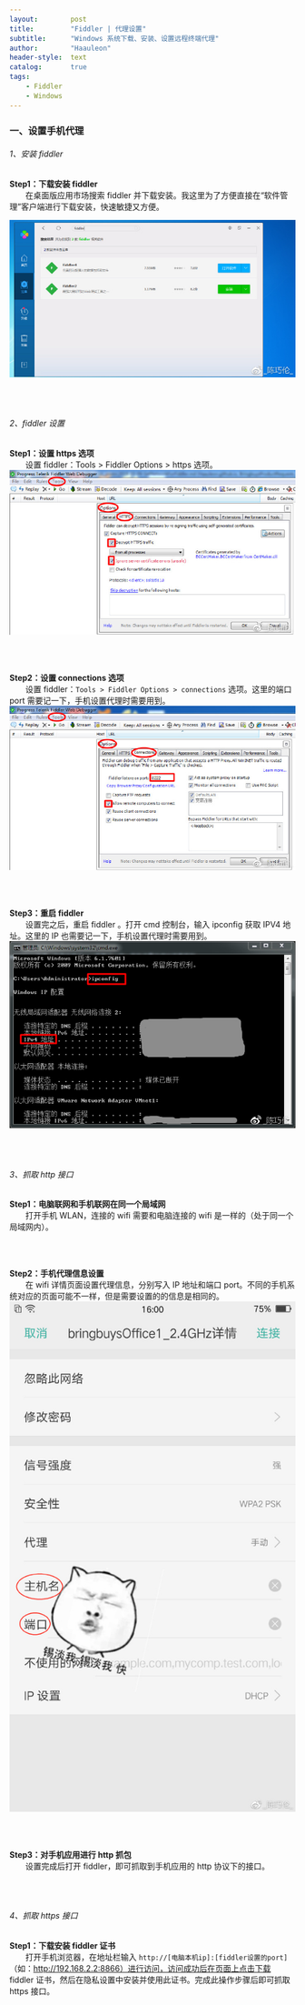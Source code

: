 ```yaml
---
layout:        post
title:         "Fiddler | 代理设置"
subtitle:      "Windows 系统下载、安装、设置远程终端代理"
author:        "Haauleon"
header-style:  text
catalog:       true
tags:
    - Fiddler
    - Windows
---
```



### 一、设置手机代理

###### 1、安装 fiddler
**Step1：下载安装 fiddler**          
&emsp;&emsp;在桌面版应用市场搜索 fiddler 并下载安装。我这里为了方便直接在“软件管理”客户端进行下载安装，快速敏捷又方便。               

![](\img\in-post\post-fiddler\2018-01-12-fiddlder-set-1.png)           

<br>
<br>

###### 2、fiddler 设置
**Step1：设置 https 选项**         
&emsp;&emsp;设置 fiddler：Tools > Fiddler Options > https 选项。                               
![](\img\in-post\post-fiddler\2018-01-12-fiddlder-set-2.png)         

<br>
<br>

**Step2：设置 connections 选项**        
&emsp;&emsp;设置 fiddler：`Tools > Fiddler Options > connections` 选项。这里的端口 port 需要记一下，手机设置代理时需要用到。             
![](\img\in-post\post-fiddler\2018-01-12-fiddlder-set-3.png) 

<br>
<br>

**Step3：重启 fiddler**          
&emsp;&emsp;设置完之后，重启 fiddler 。打开 cmd 控制台，输入 ipconfig 获取 IPV4 地址。这里的 IP 也需要记一下，手机设置代理时需要用到。                             
![](\img\in-post\post-fiddler\2018-01-12-fiddlder-set-4.png)         

<br>
<br>

###### 3、抓取 http 接口
**Step1：电脑联网和手机联网在同一个局域网**                 
&emsp;&emsp;打开手机 WLAN，连接的 wifi 需要和电脑连接的 wifi 是一样的（处于同一个局域网内）。        

<br>
<br>

**Step2：手机代理信息设置**       
&emsp;&emsp;在 wifi 详情页面设置代理信息，分别写入 IP 地址和端口 port。不同的手机系统对应的页面可能不一样，但是需要设置的的信息是相同的。         
![](\img\in-post\post-fiddler\2018-01-12-fiddlder-set-5.png)      

<br>
<br>

**Step3：对手机应用进行 http 抓包**            
&emsp;&emsp;设置完成后打开 fiddler，即可抓取到手机应用的 http 协议下的接口。                             

<br><br>

###### 4、抓取 https 接口             
**Step1：下载安装 fiddler 证书**             
&emsp;&emsp;打开手机浏览器，在地址栏输入 `http://[电脑本机ip]:[fiddler设置的port]`（如：http://192.168.2.2:8866）进行访问，访问成功后在页面上点击下载 fiddler 证书，然后在隐私设置中安装并使用此证书。完成此操作步骤后即可抓取 https 接口。
